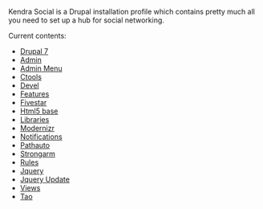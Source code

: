 Kendra Social is a Drupal installation profile which contains pretty much all you need to set up a hub for social networking.

Current contents:

* [Drupal 7](http://drupal.org/project/drupal)
* [Admin](http://drupal.org/project/admin)
* [Admin Menu](http://drupal.org/project/admin_menu)
* [Ctools](http://drupal.org/project/ctools)
* [Devel](http://drupal.org/project/devel)
* [Features](http://drupal.org/project/features)
* [Fivestar](http://drupal.org/project/fivestar)
* [Html5 base](http://drupal.org/project/html5_base)
* [Libraries](http://drupal.org/project/libraries)
* [Modernizr](http://drupal.org/project/modernizr)
* [Notifications](http://drupal.org/project/notifications)
* [Pathauto](http://drupal.org/project/pathauto)
* [Strongarm](http://drupal.org/project/strongarm)
* [Rules](http://drupal.org/project/rules)
* [Jquery](http://drupal.org/project/jquery_plugin)
* [Jquery Update](http://drupal.org/project/jquery_update)
* [Views](http://drupal.org/project/views)
* [Tao](http://drupal.org/project/tao)
